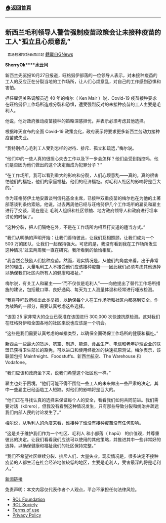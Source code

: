###  [:house:返回首頁](https://github.com/ourhimalayas/txt)
---


## 新西兰毛利领导人警告强制疫苗政策会让未接种疫苗的工人“孤立且心烦意乱”
` 喜马拉雅农场新西兰站` [轉載自GNews](https://gnews.org/zh-hans/1622670/)

**SherryOk****水云间**

新西兰先驱报10月27日报道，旺格努伊部落的一位领导人表示，对未接种疫苗的工人的反应正在分裂当地的工作场所，让人们心烦意乱，对自己的工作感到恐惧和害怕。

担任雇佣关系调解员近 40 年的梅尔（ Ken Mair ）说，Covid-19 疫苗接种要求在旺格努伊工作场所造成分裂和恐惧，遭受强烈反对的未接种疫苗的工人主要是毛利人。

他说，他对政府推动疫苗接种的策略深感担忧，并表示必须考虑其他选择。

根据昨天宣布的全面 Covid-19 政策变化，政府表示将要求更多新西兰劳动力接种疫苗或失业。

“我特别担心毛利工人受到怎样的对待、排斥、孤立和疏远，”梅尔说。

“他们中的一些人真的很担心失去工作以及下一步会怎样？他们会受到指控吗，他们是否因为他们做出的这个决定而成为犯罪分子？”

“在工作场所，我可以看到重大的影响和分裂，人们心烦意乱——真的，真的很害怕他们的福祉，他们的家庭福祉，他们的经济福祉。对毛利人社区的影响将是巨大的。”

作为旺格努伊土地安置谈判信托基金主席，已接种双重疫苗的梅尔也在为他的土著部落谈判条约索赔。他说，过去两周他已经与旺格努伊几个工作场所的雇员和雇主进行了交谈，现在是让 毛利人组织和社区领袖、地方政府领导人和政府进行坦率讨论的时候了。

“这种分裂，把人们隔绝在外，不是在工作场所内相互打交道的适当方式。”

“我们从明确的声明开始：让我们善待彼此，让我们互相照顾，让我们成为一个 500 万的团队，让我们一起保持强大。可悲的是，我没有看到我在工作场所发生这种情况”过去两周我一直在研究。我所看到的恰恰相反。

“我当然会鼓励人们接种疫苗。然而，现实情况是，从他们的角度来看，出于非常好的理由，大量毛利工人不接受他们应该接种疫苗——因此我们必须考虑其他选择以确保我们社区内所有人的健康和福祉。”

梅尔说，有关工人和雇主——“而不仅仅是毛利人”——向他提出了替代工作场所措施的建议，包括戴口罩、良好通风、每天为工人测量体温和经常进行唾液检测。

“我将呼吁政府推出此类举措，以确保每个人在工作场所和社区内都感到安全。作为战略的一部分，需要认真考虑这些选择。

“该国 25 家非常大的企业已获准在该国进行 300,000 次快速抗原检测。这对我们在旺格努伊和全国各地的社区来说也应该是一个机会。

“这些是我们需要认真考虑的举措类型，以确保全面确保工作场所的健康和福祉。”

新西兰一些最大的货运、航空、制造、能源、食品生产、电信和老年护理企业的联盟已获得卫生部长的豁免，可以进口和使用经批准的快速抗原测试。梅尔表示，该联盟包括 Mainfreight、Foodstuffs、新西兰航空、The Warehouse 和 Vodafone。

“我们应该和政府坐下来，说我们希望这个社区也一样。”

雇主也处于困境。“他们可能不得不围绕一些工人的未来做出一些严肃的决定，其中一些雇主已经面临工人短缺。对他们的影响将是巨大的。

“他们正在寻找认真的选择来保证每个人的安全，看看我们如何共同前进。我们需要对话（kōrero），但我没有看到这种情况发生，只有那些导致分裂和统治并疏远我们内部人民的讨论发生了。”

梅尔说，从毛利人的角度来看，谁接种了谁没有接种疫苗没有任何影响。

“这是关于维护我们作为一个社区、毛利人 和小部落（ hapū） 的价值观，并尊重彼此的决定。让我们看看我们应该可以使用的其他策略，并推进其中一些非常好的选择，以确保健康和福祉我们的社区保持完整。”

“我们不希望社区继续分裂、排斥人们、大量失业。现实情况是，很多决定不接种疫苗的人都生活在社会经济地位较低的地区，主要是毛利人，受害最深的将是毛利人。”

[新闻链接](https://www.nzherald.co.nz/nz/covid-19-delta-outbreak-iwi-leader-warns-unvaccinated-workers-isolated-and-distraught/FFPB7CASFQY4MC34ZWPMMMHG2E/)

 

免责声明：本文内容仅代表作者个人观点，平台不承担任何法律风险。

- [ROL Foundation](https://rolfoundation.org/)
- [ROL Society](https://rolsociety.org/)
- [Terms of use](https://gnews.org/terms-of-use-3/)
- [Privacy Policy](https://gnews.org/privacy-policy/)
